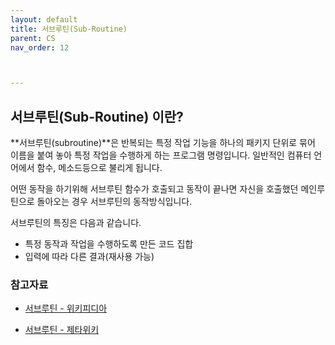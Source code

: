 ```yaml
---
layout: default
title: 서브루틴(Sub-Routine)
parent: CS
nav_order: 12



---
```


## 서브루틴(Sub-Routine) 이란?

**서브루틴(subroutine)**은 반복되는 특정 작업 기능을 하나의 패키지 단위로 묶어 이름을 붙여 놓아 특정 작업을 수행하게 하는 프로그램 명령입니다. 일반적인 컴퓨터 언어에서 함수, 메소드등으로 불리게 됩니다.   

어떤 동작을 하기위해 서브루틴 함수가 호출되고 동작이 끝나면 자신을 호출했던 메인루틴으로 돌아오는 경우 서브루틴의 동작방식입니다.

서브루틴의 특징은 다음과 같습니다.

- 특정 동작과 작업을 수행하도록 만든 코드 집합
- 입력에 따라 다른 결과(재사용 가능)



### 참고자료

- [서브루틴 - 위키피디아](https://en.wikipedia.org/wiki/Subroutine)

- [서브루틴 - 제타위키](https://zetawiki.com/wiki/%EC%84%9C%EB%B8%8C%EB%A3%A8%ED%8B%B4,_%ED%95%A8%EC%88%98)

  


